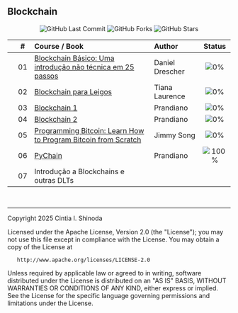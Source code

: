 ## Blockchain

<p align="center">
  <img src="https://img.shields.io/github/last-commit/cintia-shinoda/blockchain" alt="GitHub Last Commit" />
  <img src="https://img.shields.io/github/forks/cintia-shinoda/blockchain" alt="GitHub Forks" />
  <img src="https://img.shields.io/github/stars/cintia-shinoda/blockchain" alt="GitHub Stars" />
</p>

|  | # | Course / Book | Author | Status |
|:---:|:---:|:---|:---|:---:|
|  | 01 | [Blockchain Básico: Uma introdução não técnica em 25 passos](https://github.com/cintia-shinoda/blockchain/tree/main/01-book-Blockchain-Basico) | Daniel Drescher | ![0%](https://geps.dev/progress/0) |
|  | 02 | [Blockchain para Leigos](https://github.com/cintia-shinoda/blockchain/tree/main/02-book-Blockchain-para-Leigos) | Tiana Laurence | ![0%](https://geps.dev/progress/0) |
|  | 03 | [Blockchain 1](https://github.com/cintia-shinoda/blockchain/tree/main/03-course-Blockchain-Lousa-1) | Prandiano | ![0%](https://geps.dev/progress/0) |
|  | 04 | [Blockchain 2](https://github.com/cintia-shinoda/blockchain/tree/main/04-course-Blockchain-Lousa-2) | Prandiano | ![0%](https://geps.dev/progress/0) |
|  | 05 | [Programming Bitcoin: Learn How to Program Bitcoin from Scratch](https://github.com/cintia-shinoda/blockchain/tree/main/05-book-Programming-Bitcoin) | Jimmy Song | ![0%](https://geps.dev/progress/0) |
|  | 06 | [PyChain](https://github.com/cintia-shinoda/blockchain/tree/main/06-course-PyChain) | Prandiano | ![100%](https://geps.dev/progress/100) |
|  | 07 | Introdução a Blockchains e outras DLTs |  |  |


<br>


---

   Copyright 2025 Cintia I. Shinoda

   Licensed under the Apache License, Version 2.0 (the "License");
   you may not use this file except in compliance with the License.
   You may obtain a copy of the License at

       http://www.apache.org/licenses/LICENSE-2.0

   Unless required by applicable law or agreed to in writing, software
   distributed under the License is distributed on an "AS IS" BASIS,
   WITHOUT WARRANTIES OR CONDITIONS OF ANY KIND, either express or implied.
   See the License for the specific language governing permissions and
   limitations under the License.